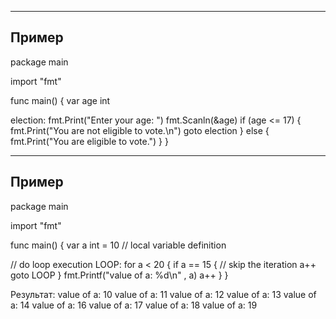 --------------------------------------------------
Пример
--------------------------------------------------
package main

import "fmt"

func main() { var age int

election:
fmt.Print("Enter your age: ")
fmt.Scanln(&age)
if (age <= 17) { fmt.Print("You are not eligible to vote.\n")
goto election } else { fmt.Print("You are eligible to vote.")
} }


--------------------------------------------------
Пример
--------------------------------------------------
package main

import "fmt"

func main() { var a int = 10 // local variable definition

// do loop execution LOOP: for a < 20 { if a == 15 { // skip the iteration a++ goto LOOP } fmt.Printf("value of a: %d\n"
, a)
a++ } }

Результат:
value of a: 10 value of a: 11 value of a: 12 value of a: 13 value of a: 14 value of a: 16 value of a: 17 value of a: 18
value of a: 19